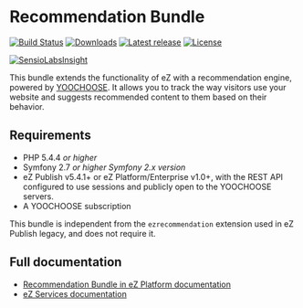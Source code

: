 # Recommendation Bundle

[![Build Status](https://img.shields.io/travis/ezsystems/EzSystemsRecommendationBundle.svg?style=flat-square)](https://travis-ci.org/ezsystems/EzSystemsRecommendationBundle)
[![Downloads](https://img.shields.io/packagist/dt/ezsystems/recommendation-bundle.svg?style=flat-square)](https://packagist.org/packages/ezsystems/recommendation-bundle)
[![Latest release](https://img.shields.io/github/release/ezsystems/EzSystemsRecommendationBundle.svg?style=flat-square)](https://github.com/ezsystems/EzSystemsRecommendationBundle/releases)
[![License](https://img.shields.io/packagist/l/ezsystems/recommendation-bundle.svg?style=flat-square)](LICENSE)

[![SensioLabsInsight](https://insight.sensiolabs.com/projects/1a1934d8-2677-4ae0-be94-6c1d3f541b38/big.png)](https://insight.sensiolabs.com/projects/1a1934d8-2677-4ae0-be94-6c1d3f541b38)

This bundle extends the functionality of eZ with a recommendation engine, powered by [YOOCHOOSE](https://yoochoose.com/).  It allows you to track the way visitors use your website and suggests recommended content to them based on their behavior.

## Requirements

- PHP 5.4.4 *or higher*
- Symfony 2.7 *or higher Symfony 2.x version*
- eZ Publish v5.4.1+ or eZ Platform/Enterprise v1.0+, with the REST API configured to use sessions and publicly open to the YOOCHOOSE servers.
- A YOOCHOOSE subscription

This bundle is independent from the `ezrecommendation` extension used in eZ Publish legacy, and does not require it.

## Full documentation

- [Recommendation Bundle in eZ Platform documentation](https://doc.ezplatform.com/en/latest/guide/recommendation/)
- [eZ Services documentation](https://doc.ezplatform.com/projects/ezservices)
